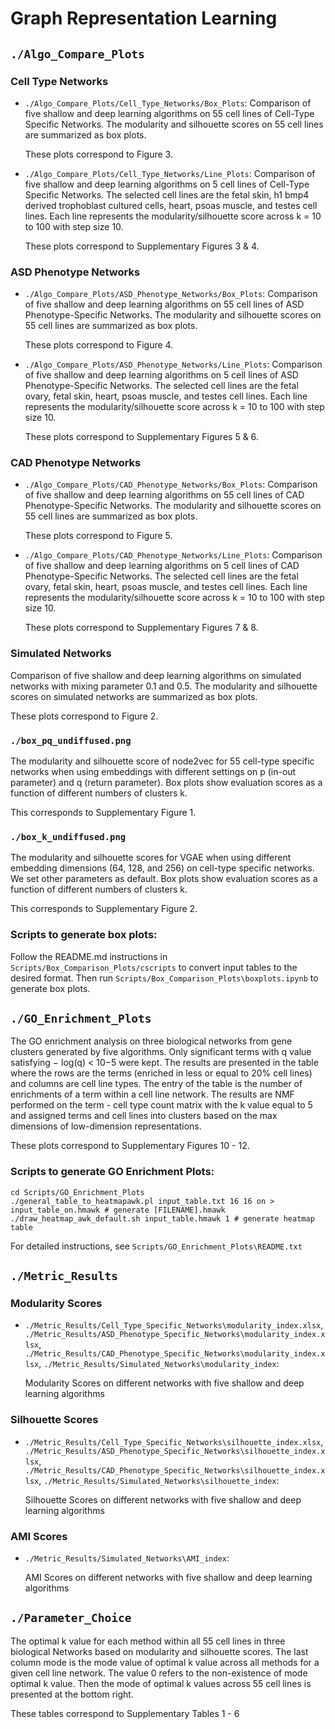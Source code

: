 # Graph Representation Learning

## `./Algo_Compare_Plots`

### Cell Type Networks

- `./Algo_Compare_Plots/Cell_Type_Networks/Box_Plots`:
    Comparison of five shallow and deep learning algorithms on 55 cell lines of Cell-Type Specific Networks. The modularity and silhouette scores on 55 cell lines are summarized as box plots.

  These plots correspond to Figure 3.
- `./Algo_Compare_Plots/Cell_Type_Networks/Line_Plots`:
    Comparison of five shallow and deep learning algorithms on 5 cell lines of Cell-Type Specific Networks. The selected cell lines are the fetal skin, h1 bmp4 derived trophoblast cultured cells, heart, psoas muscle, and testes cell lines. Each line represents the modularity/silhouette score across k = 10 to 100 with step size 10.

  These plots correspond to Supplementary Figures 3 & 4.

### ASD Phenotype Networks

- `./Algo_Compare_Plots/ASD_Phenotype_Networks/Box_Plots`:
    Comparison of five shallow and deep learning algorithms on 55 cell lines of ASD Phenotype-Specific Networks. The modularity and silhouette scores on 55 cell lines are summarized as box plots.

  These plots correspond to Figure 4.
- `./Algo_Compare_Plots/ASD_Phenotype_Networks/Line_Plots`:
    Comparison of five shallow and deep learning algorithms on 5 cell lines of ASD Phenotype-Specific Networks. The selected cell lines are the fetal ovary, fetal skin, heart, psoas muscle, and testes cell lines. Each line represents the modularity/silhouette score across k = 10 to 100 with step size 10.

  These plots correspond to Supplementary Figures 5 & 6.

### CAD Phenotype Networks

- `./Algo_Compare_Plots/CAD_Phenotype_Networks/Box_Plots`:
    Comparison of five shallow and deep learning algorithms on 55 cell lines of CAD Phenotype-Specific Networks. The modularity and silhouette scores on 55 cell lines are summarized as box plots.

  These plots correspond to Figure 5.
- `./Algo_Compare_Plots/CAD_Phenotype_Networks/Line_Plots`:
    Comparison of five shallow and deep learning algorithms on 5 cell lines of CAD Phenotype-Specific Networks. The selected cell lines are the fetal ovary, fetal skin, heart, psoas muscle, and testes cell lines. Each line represents the modularity/silhouette score across k = 10 to 100 with step size 10.

  These plots correspond to Supplementary Figures 7 & 8.

### Simulated Networks

Comparison of five shallow and deep learning algorithms on simulated networks with mixing parameter 0.1 and 0.5. The modularity and silhouette scores on simulated networks are summarized as box plots. 

These plots correspond to Figure 2.

### `./box_pq_undiffused.png`

The modularity and silhouette score of node2vec for 55 cell-type specific networks when using embeddings with different settings on p (in-out parameter) and q (return parameter). Box plots show evaluation scores as a function of different numbers of clusters k. 

This corresponds to Supplementary Figure 1.

### `./box_k_undiffused.png`

The modularity and silhouette scores for VGAE when using different embedding dimensions (64, 128, and 256) on cell-type specific networks. We set other parameters as default. Box plots show evaluation scores as a function of different numbers of clusters k. 

This corresponds to Supplementary Figure 2.


### Scripts to generate box plots: 

Follow the README.md instructions in `Scripts/Box_Comparison_Plots/cscripts` to convert input tables to the desired format. Then run `Scripts/Box_Comparison_Plots\boxplots.ipynb` to generate box plots.


## `./GO_Enrichment_Plots`

The GO enrichment analysis on three biological networks from gene clusters generated by five algorithms. Only significant terms with q value satisfying − log(q) < 10−5 were kept. The results are presented in the table where the rows are the terms (enriched in less
or equal to 20% cell lines) and columns are cell line types. The entry of the table is the number of enrichments of a term within a cell line network. The results are NMF performed on the term - cell type count matrix with the k value equal to 5 and assigned terms and cell lines into clusters based on the max dimensions of low-dimension representations.

These plots correspond to Supplementary Figures 10 - 12.

### Scripts to generate GO Enrichment Plots:

```
cd Scripts/GO_Enrichment_Plots
./general_table_to_heatmapawk.pl input_table.txt 16 16 on > input_table_on.hmawk # generate [FILENAME].hmawk
./draw_heatmap_awk_default.sh input_table.hmawk 1 # generate heatmap table
```
For detailed instructions, see `Scripts/GO_Enrichment_Plots\README.txt`

##  `./Metric_Results`

### Modularity Scores

- `./Metric_Results/Cell_Type_Specific_Networks\modularity_index.xlsx`, `./Metric_Results/ASD_Phenotype_Specific_Networks\modularity_index.xlsx`, `./Metric_Results/CAD_Phenotype_Specific_Networks\modularity_index.xlsx`, `./Metric_Results/Simulated_Networks\modularity_index`:

  Modularity Scores on different networks with five shallow and deep learning algorithms

### Silhouette Scores

- `./Metric_Results/Cell_Type_Specific_Networks\silhouette_index.xlsx`, `./Metric_Results/ASD_Phenotype_Specific_Networks\silhouette_index.xlsx`, `./Metric_Results/CAD_Phenotype_Specific_Networks\silhouette_index.xlsx`, `./Metric_Results/Simulated_Networks\silhouette_index`:

  Silhouette Scores on different networks with five shallow and deep learning algorithms

### AMI Scores
- `./Metric_Results/Simulated_Networks\AMI_index`:

  AMI Scores on different networks with five shallow and deep learning algorithms

## `./Parameter_Choice`

The optimal k value for each method within all 55 cell lines in three biological Networks based on modularity and silhouette scores. The last column mode is the mode value of optimal k value across all methods for a given cell line network. The value 0 refers to the non-existence of mode
optimal k value. Then the mode of optimal k values across 55 cell lines is presented at the bottom right.

These tables correspond to Supplementary Tables 1 - 6

